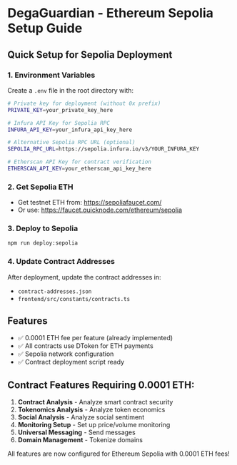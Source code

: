# DegaGuardian - Ethereum Sepolia Setup Guide

## Quick Setup for Sepolia Deployment

### 1. Environment Variables
Create a `.env` file in the root directory with:

```bash
# Private key for deployment (without 0x prefix)
PRIVATE_KEY=your_private_key_here

# Infura API Key for Sepolia RPC
INFURA_API_KEY=your_infura_api_key_here

# Alternative Sepolia RPC URL (optional)
SEPOLIA_RPC_URL=https://sepolia.infura.io/v3/YOUR_INFURA_KEY

# Etherscan API Key for contract verification
ETHERSCAN_API_KEY=your_etherscan_api_key_here
```

### 2. Get Sepolia ETH
- Get testnet ETH from: https://sepoliafaucet.com/
- Or use: https://faucet.quicknode.com/ethereum/sepolia

### 3. Deploy to Sepolia
```bash
npm run deploy:sepolia
```

### 4. Update Contract Addresses
After deployment, update the contract addresses in:
- `contract-addresses.json`
- `frontend/src/constants/contracts.ts`

## Features
- ✅ 0.0001 ETH fee per feature (already implemented)
- ✅ All contracts use DToken for ETH payments
- ✅ Sepolia network configuration
- ✅ Contract deployment script ready

## Contract Features Requiring 0.0001 ETH:
1. **Contract Analysis** - Analyze smart contract security
2. **Tokenomics Analysis** - Analyze token economics
3. **Social Analysis** - Analyze social sentiment
4. **Monitoring Setup** - Set up price/volume monitoring
5. **Universal Messaging** - Send messages
6. **Domain Management** - Tokenize domains

All features are now configured for Ethereum Sepolia with 0.0001 ETH fees!
